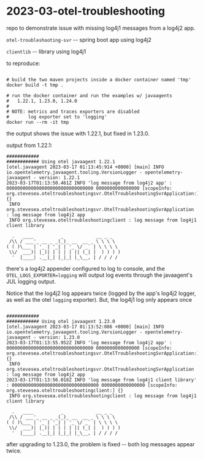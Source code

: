 # 2023-03-otel-troubleshooting

repo to demonstrate issue with missing log4j1 messages from a log4j2 app.

`otel-troubleshooting-svr` -- spring boot app using log4j2

`clientlib` -- library using log4j1

to reproduce:

```shell

# build the two maven projects inside a docker container named 'tmp'
docker build -t tmp .

# run the docker container and run the examples w/ javaagents
#   1.22.1, 1.23.0, 1.24.0
#
# NOTE: metrics and traces exporters are disabled
#       log exporter set to 'logging'
docker run --rm -it tmp
```

the output shows the issue with 1.22.1, but fixed in 1.23.0.


output from 1.22.1:
```
############
############ Using otel javaagent 1.22.1
[otel.javaagent 2023-03-17 01:13:45:914 +0000] [main] INFO io.opentelemetry.javaagent.tooling.VersionLogger - opentelemetry-javaagent - version: 1.22.1
2023-03-17T01:13:50.461Z INFO 'log message from log4j2 app' : 00000000000000000000000000000000 0000000000000000 [scopeInfo: org.stevesea.oteltroubleshootingsvr.OtelTroubleshootingSvrApplication:] {}
 INFO org.stevesea.oteltroubleshootingsvr.OtelTroubleshootingSvrApplication : log message from log4j2 app
 INFO org.stevesea.oteltroubleshootingclient : log message from log4j1 client library

  .   ____          _            __ _ _
 /\\ / ___'_ __ _ _(_)_ __  __ _ \ \ \ \
( ( )\___ | '_ | '_| | '_ \/ _` | \ \ \ \
 \\/  ___)| |_)| | | | | || (_| |  ) ) ) )
  '  |____| .__|_| |_|_| |_\__, | / / / /

```

there's a log4j2 appender configured to log to console, and the `OTEL_LOGS_EXPORTER=logging` will output log events through the javaagent's JUL logging output.

Notice that the log4j2 log appears twice (logged by the app's log4j2 logger, as well as the otel `logging` exporter).
But, the log4j1 log only appears once



```

############
############ Using otel javaagent 1.23.0
[otel.javaagent 2023-03-17 01:13:52:086 +0000] [main] INFO io.opentelemetry.javaagent.tooling.VersionLogger - opentelemetry-javaagent - version: 1.23.0
2023-03-17T01:13:55.952Z INFO 'log message from log4j2 app' : 00000000000000000000000000000000 0000000000000000 [scopeInfo: org.stevesea.oteltroubleshootingsvr.OtelTroubleshootingSvrApplication:] {}
 INFO org.stevesea.oteltroubleshootingsvr.OtelTroubleshootingSvrApplication : log message from log4j2 app
2023-03-17T01:13:56.018Z INFO 'log message from log4j1 client library' : 00000000000000000000000000000000 0000000000000000 [scopeInfo: org.stevesea.oteltroubleshootingclient:] {}
 INFO org.stevesea.oteltroubleshootingclient : log message from log4j1 client library

  .   ____          _            __ _ _
 /\\ / ___'_ __ _ _(_)_ __  __ _ \ \ \ \
( ( )\___ | '_ | '_| | '_ \/ _` | \ \ \ \
 \\/  ___)| |_)| | | | | || (_| |  ) ) ) )
  '  |____| .__|_| |_|_| |_\__, | / / / /
```

after upgrading to 1.23.0, the problem is fixed -- both log messages appear twice.